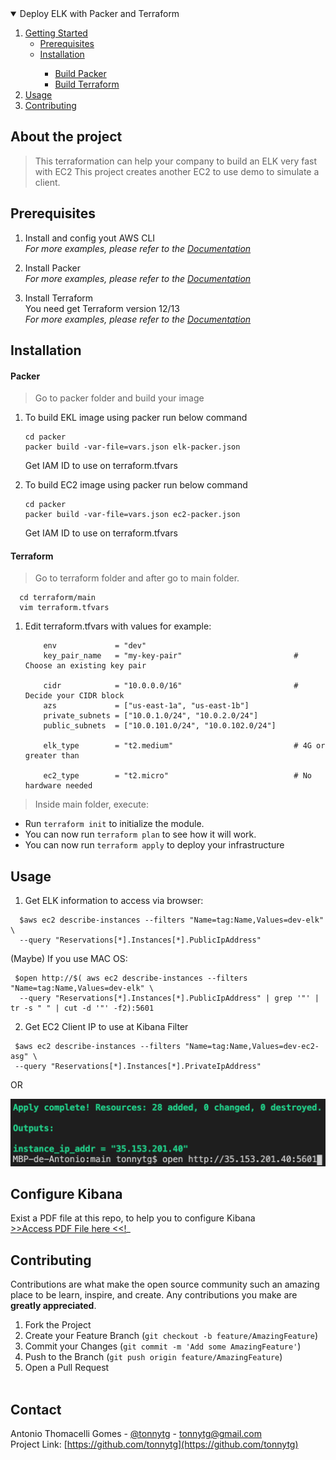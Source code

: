 <!-- TABLE OF CONTENTS -->
<details open="open">
  <summary>Deploy ELK with Packer and Terraform</summary>
  <ol>
    <li>
      <a href="#getting-started">Getting Started</a>
      <ul>
        <li><a href="#prerequisites">Prerequisites</a></li>
        <li><a href="#installation">Installation</a></li>
        <ul>
            <li><a href="#packer">Build Packer</a></li>
            <li><a href="#terraform">Build Terraform</a></li>
        </ul>
     </ul>
    </li>
    <li><a href="#usage">Usage</a></li>
    <li><a href="#contributing">Contributing</a></li>
  </ol>
</details>



## About the project
> This terraformation can help your company to build an ELK very fast with EC2 
> This project creates another EC2 to use demo to simulate a client.



## Prerequisites
1. Install and config yout AWS CLI<br/>
_For more examples, please refer to the [Documentation](https://docs.aws.amazon.com/cli/latest/userguide/cli-chap-install.html)_

2. Install Packer<br/>
_For more examples, please refer to the [Documentation](https://www.packer.io/downloads)_

3. Install Terraform<br/>
 You need get Terraform version 12/13<br/>
_For more examples, please refer to the [Documentation](https://www.terraform.io/downloads.html)_





## Installation

#### Packer

> Go to packer folder and build your image

1. To build EKL image using packer run below command
    ```
    cd packer
    packer build -var-file=vars.json elk-packer.json
    ```
    Get IAM ID to use on terraform.tfvars

2. To build EC2 image using packer run below command
    ```
    cd packer
    packer build -var-file=vars.json ec2-packer.json
    ```
    Get IAM ID to use on terraform.tfvars



#### Terraform

> Go to terraform folder and after go to main folder.
```
  cd terraform/main
  vim terraform.tfvars
```

1. Edit terraform.tfvars with values for example:
    ```
        env             = "dev"
        key_pair_name   = "my-key-pair"                         # Choose an existing key pair

        cidr            = "10.0.0.0/16"                         # Decide your CIDR block
        azs             = ["us-east-1a", "us-east-1b"]
        private_subnets = ["10.0.1.0/24", "10.0.2.0/24"]
        public_subnets  = ["10.0.101.0/24", "10.0.102.0/24"]

        elk_type        = "t2.medium"                           # 4G or greater than

        ec2_type        = "t2.micro"                            # No hardware needed
    ```

> Inside main folder, execute:

- Run ``terraform init`` to initialize the module.
- You can now run ``terraform plan`` to see how it will work.
- You can now run ``terraform apply`` to deploy your infrastructure



## Usage

1. Get ELK information to access via browser:<br/>
```
  $aws ec2 describe-instances --filters "Name=tag:Name,Values=dev-elk" \
  --query "Reservations[*].Instances[*].PublicIpAddress"
```

(Maybe) If you use MAC OS:<br/>
```
 $open http://$( aws ec2 describe-instances --filters "Name=tag:Name,Values=dev-elk" \
  --query "Reservations[*].Instances[*].PublicIpAddress" | grep '"' | tr -s " " | cut -d '"' -f2):5601
 ```


2. Get EC2 Client IP to use at Kibana Filter<br/>
```
 $aws ec2 describe-instances --filters "Name=tag:Name,Values=dev-ec2-asg" \ 
 --query "Reservations[*].Instances[*].PrivateIpAddress"
```
OR

![How access Kibana](https://github.com/tonnytg/terraform-elk-ec2-aws/blob/master/after-apply-elk.png)

## Configure Kibana
Exist a PDF file at this repo, to help you to configure Kibana<br/>
[>>Access PDF File here <<!](https://github.com/tonnytg/terraform-elk-ec2-aws/blob/master/Kibana-Configure-Context.pdf)_





<!-- CONTRIBUTING -->
## Contributing

Contributions are what make the open source community such an amazing place to be learn, inspire, and create. Any contributions you make are **greatly appreciated**.

1. Fork the Project
2. Create your Feature Branch (`git checkout -b feature/AmazingFeature`)
3. Commit your Changes (`git commit -m 'Add some AmazingFeature'`)
4. Push to the Branch (`git push origin feature/AmazingFeature`)
5. Open a Pull Request<br/><br/>

<!-- CONTACT -->
## Contact

Antonio Thomacelli Gomes - [@tonnytg](https://twitter.com/tonnytg) - tonnytg@gmail.com<br/>
Project Link: [https://github.com/tonnytg](https://github.com/tonnytg)